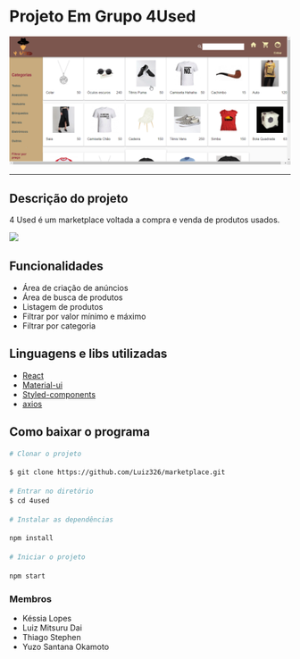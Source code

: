 # Projeto Em Grupo 4Used

<img src="public/used.gif">

<hr>

## Descrição do projeto

4 Used é um marketplace voltada a compra e venda de produtos usados.

<img src="https://img.shields.io/static/v1?label=react&message=framework&color=blue&style=for-the-badge&logo=REACT"/>

## Funcionalidades

- Área de criação de anúncios
- Área de busca de produtos
- Listagem de produtos
- Filtrar por valor mínimo e máximo
- Filtrar por categoria

## Linguagens e libs utilizadas

- [React](https://pt-br.reactjs.org/tutorial/tutorial.html)
- [Material-ui](https://material-ui.com/)
- [Styled-components](https://styled-components.com/)
- [axios](https://github.com/axios/axios)

## Como baixar o programa

```bash
# Clonar o projeto

$ git clone https://github.com/Luiz326/marketplace.git

# Entrar no diretório
$ cd 4used

# Instalar as dependências

npm install

# Iniciar o projeto

npm start
```

### Membros

- Késsia Lopes
- Luiz Mitsuru Dai
- Thiago Stephen
- Yuzo Santana Okamoto
